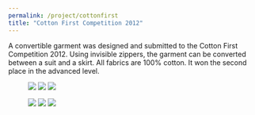 ```yaml
---
permalink: /project/cottonfirst
title: "Cotton First Competition 2012"
---
```

A convertible garment was designed and submitted to the Cotton First Competition 2012. Using invisible zippers, the garment can be converted between a suit and a skirt. All fabrics are 100% cotton. It won the second place in the advanced level.  
<figure class="thiird">
  <a href="https://sxia2.github.io/projects_data/cotton_first/01.png"><img src="https://sxia2.github.io/projects_data/cotton_first/01.png"></a>
  <a href="https://sxia2.github.io/projects_data/cotton_first/02.png"><img src="https://sxia2.github.io/projects_data/cotton_first/02.png"></a>
  <a href="https://sxia2.github.io/projects_data/cotton_first/03.png"><img src="https://sxia2.github.io/projects_data/cotton_first/03.png"></a>
</figure>
<figure class="thiird">
  <a href="https://sxia2.github.io/projects_data/cotton_first/01.jpg"><img src="https://sxia2.github.io/projects_data/cotton_first/01.jpg"></a>
  <a href="https://sxia2.github.io/projects_data/cotton_first/02.jpg"><img src="https://sxia2.github.io/projects_data/cotton_first/02.jpg"></a>
  <a href="https://sxia2.github.io/projects_data/cotton_first/03.jpg"><img src="https://sxia2.github.io/projects_data/cotton_first/03.jpg"></a>
</figure>